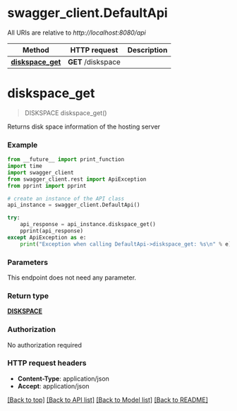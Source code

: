 # swagger_client.DefaultApi

All URIs are relative to *http://localhost:8080/api*

Method | HTTP request | Description
------------- | ------------- | -------------
[**diskspace_get**](DefaultApi.md#diskspace_get) | **GET** /diskspace | 


# **diskspace_get**
> DISKSPACE diskspace_get()



Returns disk space information of the hosting server

### Example
```python
from __future__ import print_function
import time
import swagger_client
from swagger_client.rest import ApiException
from pprint import pprint

# create an instance of the API class
api_instance = swagger_client.DefaultApi()

try:
    api_response = api_instance.diskspace_get()
    pprint(api_response)
except ApiException as e:
    print("Exception when calling DefaultApi->diskspace_get: %s\n" % e)
```

### Parameters
This endpoint does not need any parameter.

### Return type

[**DISKSPACE**](DISKSPACE.md)

### Authorization

No authorization required

### HTTP request headers

 - **Content-Type**: application/json
 - **Accept**: application/json

[[Back to top]](#) [[Back to API list]](../README.md#documentation-for-api-endpoints) [[Back to Model list]](../README.md#documentation-for-models) [[Back to README]](../README.md)

